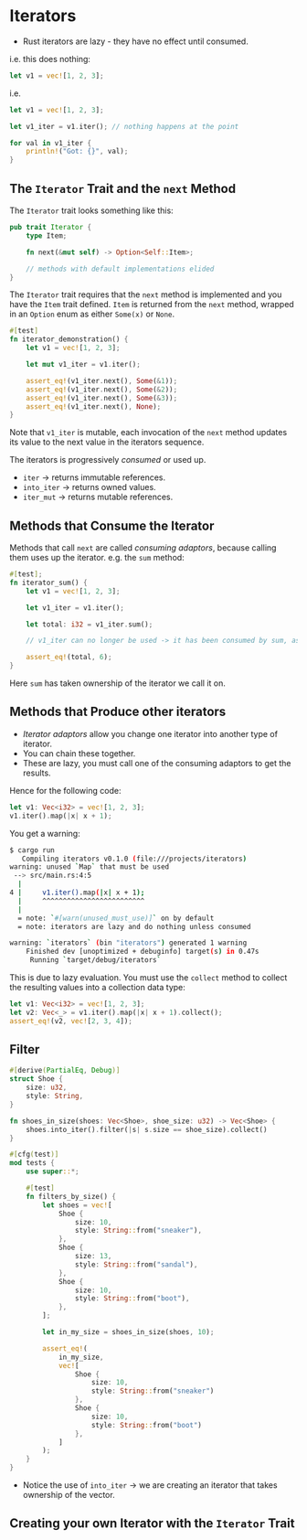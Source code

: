 # Iterators

- Rust iterators are lazy - they have no effect until consumed.

i.e. this does nothing:
```rust
let v1 = vec![1, 2, 3];
```

i.e.
```rust
let v1 = vec![1, 2, 3];

let v1_iter = v1.iter(); // nothing happens at the point

for val in v1_iter {
    println!("Got: {}", val);
}
```

## The `Iterator` Trait and the `next` Method

The `Iterator` trait looks something like this:
```rust
pub trait Iterator {
    type Item;

    fn next(&mut self) -> Option<Self::Item>;

    // methods with default implementations elided
}
```

The `Iterator` trait requires that the `next` method is implemented and you have the `Item` trait defined. `Item` is returned from the `next` method, wrapped in an `Option` enum as either `Some(x)` or `None`.

```rust
#[test]
fn iterator_demonstration() {
    let v1 = vec![1, 2, 3];

    let mut v1_iter = v1.iter();

    assert_eq!(v1_iter.next(), Some(&1));
    assert_eq!(v1_iter.next(), Some(&2));
    assert_eq!(v1_iter.next(), Some(&3));
    assert_eq!(v1_iter.next(), None);
}
```

Note that `v1_iter` is mutable, each invocation of the `next` method updates its value to the next value in the iterators sequence.

The iterators is progressively *consumed* or used up.

- `iter` -> returns immutable references.
- `into_iter` -> returns owned values.
- `iter_mut` -> returns mutable references.

## Methods that Consume the Iterator

Methods that call `next` are called *consuming adaptors*, because calling them uses up the iterator.
e.g. the `sum` method:
```rust
#[test];
fn iterator_sum() {
    let v1 = vec![1, 2, 3];

    let v1_iter = v1.iter();

    let total: i32 = v1_iter.sum();

    // v1_iter can no longer be used -> it has been consumed by sum, as sum is a *consuming adaptor*

    assert_eq!(total, 6);
}
```

Here `sum` has taken ownership of the iterator we call it on.

## Methods that Produce other iterators

- *Iterator adaptors* allow you change one iterator into another type of iterator.
- You can chain these together.
- These are lazy, you must call one of the consuming adaptors to get the results.

Hence for the following code:
```rust
let v1: Vec<i32> = vec![1, 2, 3];
v1.iter().map(|x| x + 1);
```
You get a warning:
```bash
$ cargo run
   Compiling iterators v0.1.0 (file:///projects/iterators)
warning: unused `Map` that must be used
 --> src/main.rs:4:5
  |
4 |     v1.iter().map(|x| x + 1);
  |     ^^^^^^^^^^^^^^^^^^^^^^^^^
  |
  = note: `#[warn(unused_must_use)]` on by default
  = note: iterators are lazy and do nothing unless consumed

warning: `iterators` (bin "iterators") generated 1 warning
    Finished dev [unoptimized + debuginfo] target(s) in 0.47s
     Running `target/debug/iterators`
```

This is due to lazy evaluation.
You must use the `collect` method to collect the resulting values into a collection data type:

```rust
let v1: Vec<i32> = vec![1, 2, 3];
let v2: Vec<_> = v1.iter().map(|x| x + 1).collect();
assert_eq!(v2, vec![2, 3, 4]);
```

## Filter

```rust
#[derive(PartialEq, Debug)]
struct Shoe {
    size: u32,
    style: String,
}

fn shoes_in_size(shoes: Vec<Shoe>, shoe_size: u32) -> Vec<Shoe> {
    shoes.into_iter().filter(|s| s.size == shoe_size).collect()
}

#[cfg(test)]
mod tests {
    use super::*;

    #[test]
    fn filters_by_size() {
        let shoes = vec![
            Shoe {
                size: 10,
                style: String::from("sneaker"),
            },
            Shoe {
                size: 13,
                style: String::from("sandal"),
            },
            Shoe {
                size: 10,
                style: String::from("boot"),
            },
        ];

        let in_my_size = shoes_in_size(shoes, 10);

        assert_eq!(
            in_my_size,
            vec![
                Shoe {
                    size: 10,
                    style: String::from("sneaker")
                },
                Shoe {
                    size: 10,
                    style: String::from("boot")
                },
            ]
        );
    }
}
```

- Notice the use of `into_iter` -> we are creating an iterator that takes ownership of the vector.

## Creating your own Iterator with the `Iterator` Trait

